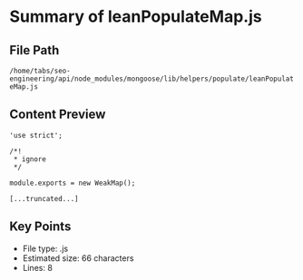 # Summary of leanPopulateMap.js
  
## File Path
`/home/tabs/seo-engineering/api/node_modules/mongoose/lib/helpers/populate/leanPopulateMap.js`

## Content Preview
```
'use strict';

/*!
 * ignore
 */

module.exports = new WeakMap();

[...truncated...]
```

## Key Points
- File type: .js
- Estimated size: 66 characters
- Lines: 8
